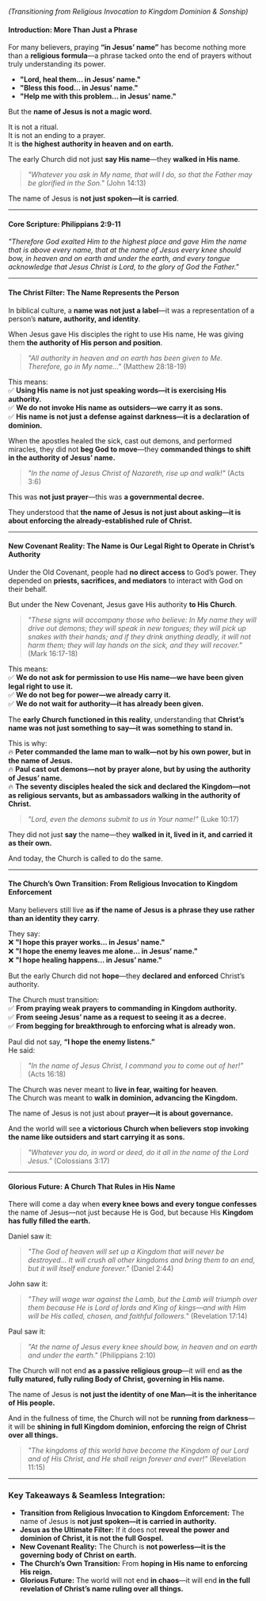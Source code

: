 _(Transitioning from Religious Invocation to Kingdom Dominion & Sonship)_

#### **Introduction: More Than Just a Phrase**

For many believers, praying **“in Jesus’ name”** has become nothing more than a **religious formula**—a phrase tacked onto the end of prayers without truly understanding its power.

- **"Lord, heal them… in Jesus’ name."**
- **"Bless this food… in Jesus’ name."**
- **"Help me with this problem… in Jesus’ name."**

But the **name of Jesus is not a magic word.**

It is not a ritual.  
It is not an ending to a prayer.  
It is **the highest authority in heaven and on earth.**

The early Church did not just **say His name**—they **walked in His name**.

> _"Whatever you ask in My name, that will I do, so that the Father may be glorified in the Son."_ (John 14:13)

The name of Jesus is **not just spoken—it is carried**.

---

#### **Core Scripture: Philippians 2:9-11**

_"Therefore God exalted Him to the highest place and gave Him the name that is above every name, that at the name of Jesus every knee should bow, in heaven and on earth and under the earth, and every tongue acknowledge that Jesus Christ is Lord, to the glory of God the Father."_

---

#### **The Christ Filter: The Name Represents the Person**

In biblical culture, a **name was not just a label**—it was a representation of a person’s **nature, authority, and identity**.

When Jesus gave His disciples the right to use His name, He was giving them **the authority of His person and position**.

> _"All authority in heaven and on earth has been given to Me. Therefore, go in My name..."_ (Matthew 28:18-19)

This means:  
✅ **Using His name is not just speaking words—it is exercising His authority.**  
✅ **We do not invoke His name as outsiders—we carry it as sons.**  
✅ **His name is not just a defense against darkness—it is a declaration of dominion.**

When the apostles healed the sick, cast out demons, and performed miracles, they did not **beg God to move**—they **commanded things to shift in the authority of Jesus’ name.**

> _"In the name of Jesus Christ of Nazareth, rise up and walk!"_ (Acts 3:6)

This was **not just prayer**—this was **a governmental decree.**

They understood that **the name of Jesus is not just about asking—it is about enforcing the already-established rule of Christ.**

---

#### **New Covenant Reality: The Name is Our Legal Right to Operate in Christ’s Authority**

Under the Old Covenant, people had **no direct access** to God’s power. They depended on **priests, sacrifices, and mediators** to interact with God on their behalf.

But under the New Covenant, Jesus gave His authority **to His Church**.

> _"These signs will accompany those who believe: In My name they will drive out demons; they will speak in new tongues; they will pick up snakes with their hands; and if they drink anything deadly, it will not harm them; they will lay hands on the sick, and they will recover."_ (Mark 16:17-18)

This means:  
✅ **We do not ask for permission to use His name—we have been given legal right to use it.**  
✅ **We do not beg for power—we already carry it.**  
✅ **We do not wait for authority—it has already been given.**

The **early Church functioned in this reality**, understanding that **Christ’s name was not just something to say—it was something to stand in.**

This is why:  
🔥 **Peter commanded the lame man to walk—not by his own power, but in the name of Jesus.**  
🔥 **Paul cast out demons—not by prayer alone, but by using the authority of Jesus’ name.**  
🔥 **The seventy disciples healed the sick and declared the Kingdom—not as religious servants, but as ambassadors walking in the authority of Christ.**

> _"Lord, even the demons submit to us in Your name!"_ (Luke 10:17)

They did not just **say** the name—they **walked in it, lived in it, and carried it as their own.**

And today, the Church is called to do the same.

---

#### **The Church’s Own Transition: From Religious Invocation to Kingdom Enforcement**

Many believers still live **as if the name of Jesus is a phrase they use rather than an identity they carry**.

They say:  
❌ **"I hope this prayer works… in Jesus’ name."**  
❌ **"I hope the enemy leaves me alone… in Jesus’ name."**  
❌ **"I hope healing happens… in Jesus’ name."**

But the early Church did not **hope**—they **declared and enforced** Christ’s authority.

The Church must transition:  
✅ **From praying weak prayers to commanding in Kingdom authority.**  
✅ **From seeing Jesus’ name as a request to seeing it as a decree.**  
✅ **From begging for breakthrough to enforcing what is already won.**

Paul did not say, **“I hope the enemy listens.”**  
He said:

> _"In the name of Jesus Christ, I command you to come out of her!"_ (Acts 16:18)

The Church was never meant to **live in fear, waiting for heaven**.  
The Church was meant to **walk in dominion, advancing the Kingdom.**

The name of Jesus is not just about **prayer—it is about governance.**

And the world will see **a victorious Church when believers stop invoking the name like outsiders and start carrying it as sons.**

> _"Whatever you do, in word or deed, do it all in the name of the Lord Jesus."_ (Colossians 3:17)

---

#### **Glorious Future: A Church That Rules in His Name**

There will come a day when **every knee bows and every tongue confesses** the name of Jesus—not just because He is God, but because His **Kingdom has fully filled the earth.**

Daniel saw it:

> _"The God of heaven will set up a Kingdom that will never be destroyed... It will crush all other kingdoms and bring them to an end, but it will itself endure forever."_ (Daniel 2:44)

John saw it:

> _"They will wage war against the Lamb, but the Lamb will triumph over them because He is Lord of lords and King of kings—and with Him will be His called, chosen, and faithful followers."_ (Revelation 17:14)

Paul saw it:

> _"At the name of Jesus every knee should bow, in heaven and on earth and under the earth."_ (Philippians 2:10)

The Church will not end **as a passive religious group**—it will end **as the fully matured, fully ruling Body of Christ, governing in His name.**

The name of Jesus is **not just the identity of one Man—it is the inheritance of His people.**

And in the fullness of time, the Church will not be **running from darkness**—it will be **shining in full Kingdom dominion, enforcing the reign of Christ over all things.**

> _"The kingdoms of this world have become the Kingdom of our Lord and of His Christ, and He shall reign forever and ever!"_ (Revelation 11:15)

---

### **Key Takeaways & Seamless Integration:**

- **Transition from Religious Invocation to Kingdom Enforcement:** The name of Jesus is **not just spoken—it is carried in authority.**
- **Jesus as the Ultimate Filter:** If it does not **reveal the power and dominion of Christ, it is not the full Gospel.**
- **New Covenant Reality:** The Church is **not powerless—it is the governing body of Christ on earth.**
- **The Church’s Own Transition:** From **hoping in His name to enforcing His reign.**
- **Glorious Future:** The world will not end **in chaos**—it will end **in the full revelation of Christ’s name ruling over all things.**